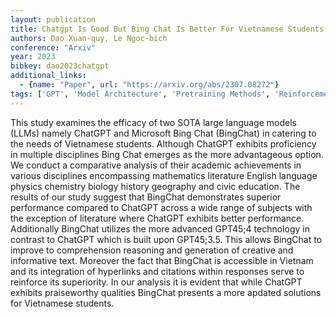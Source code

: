 ```yaml
---
layout: publication
title: Chatgpt Is Good But Bing Chat Is Better For Vietnamese Students
authors: Dao Xuan-quy, Le Ngoc-bich
conference: "Arxiv"
year: 2023
bibkey: dao2023chatgpt
additional_links:
  - {name: "Paper", url: "https://arxiv.org/abs/2307.08272"}
tags: ['GPT', 'Model Architecture', 'Pretraining Methods', 'Reinforcement Learning']
---
```

This study examines the efficacy of two SOTA large language models (LLMs) namely ChatGPT and Microsoft Bing Chat (BingChat) in catering to the needs of Vietnamese students. Although ChatGPT exhibits proficiency in multiple disciplines Bing Chat emerges as the more advantageous option. We conduct a comparative analysis of their academic achievements in various disciplines encompassing mathematics literature English language physics chemistry biology history geography and civic education. The results of our study suggest that BingChat demonstrates superior performance compared to ChatGPT across a wide range of subjects with the exception of literature where ChatGPT exhibits better performance. Additionally BingChat utilizes the more advanced GPT45;4 technology in contrast to ChatGPT which is built upon GPT45;3.5. This allows BingChat to improve to comprehension reasoning and generation of creative and informative text. Moreover the fact that BingChat is accessible in Vietnam and its integration of hyperlinks and citations within responses serve to reinforce its superiority. In our analysis it is evident that while ChatGPT exhibits praiseworthy qualities BingChat presents a more apdated solutions for Vietnamese students.
